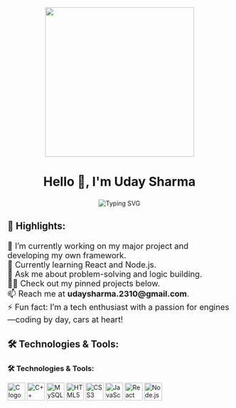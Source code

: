 <div align="center">
  <img height="335" src="https://iili.io/Jz3rzqN.gif" />
</div>

###  

<h1 align="center">Hello 👋, I'm Uday Sharma</h1>

###  

<p align="center">
 <img 
  src="https://readme-typing-svg.demolab.com?font=Fira+Code&size=22&pause=1000&color=84C2C0&center=true&vCenter=true&width=650&lines=Aspiring+JavaScript+Full+Stack+Web+Developer" 
  alt="Typing SVG" />
  </a>
</p>

###  

<h2 align="left">🌟 Highlights:</h2>

###  

<p align="left" style="font-size: 18px;">
🔭 I’m currently working on my major project and developing my own framework.<br>
🌱 Currently learning React and Node.js.<br>
💬 Ask me about problem-solving and logic building.<br>
👨‍💻 Check out my pinned projects below.<br>
📫 Reach me at <b>udaysharma.2310@gmail.com</b>.<br>
⚡ Fun fact: I’m a tech enthusiast with a passion for engines—coding by day, cars at heart!
</p>

###  

<h2 align="left">🛠️ Technologies & Tools:</h2>

###  

<h3>🛠 Technologies & Tools:</h3>
<p align="left">
  <img src="https://cdn.jsdelivr.net/gh/devicons/devicon/icons/c/c-original.svg" height="40" alt="C logo" />
  <img src="https://cdn.jsdelivr.net/gh/devicons/devicon/icons/cplusplus/cplusplus-original.svg" height="40" alt="C++ logo" />
  <img src="https://cdn.jsdelivr.net/gh/devicons/devicon/icons/mysql/mysql-original.svg" height="40" alt="MySQL logo" />
  <img src="https://cdn.jsdelivr.net/gh/devicons/devicon/icons/html5/html5-original.svg" height="40" alt="HTML5 logo" />
  <img src="https://cdn.jsdelivr.net/gh/devicons/devicon/icons/css3/css3-original.svg" height="40" alt="CSS3 logo" />
  <img src="https://cdn.jsdelivr.net/gh/devicons/devicon/icons/javascript/javascript-original.svg" height="40" alt="JavaScript logo" />
  <img src="https://cdn.jsdelivr.net/gh/devicons/devicon/icons/react/react-original.svg" height="40" alt="React logo" />
  <img src="https://cdn.jsdelivr.net/gh/devicons/devicon/icons/nodejs/nodejs-original.svg" height="40" alt="Node.js logo" />
</p>

###  
